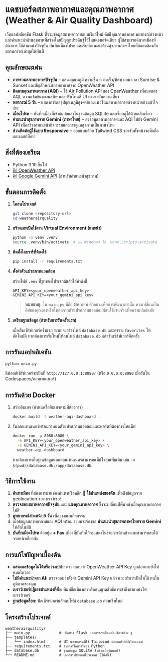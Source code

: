 # แดชบอร์ดสภาพอากาศและคุณภาพอากาศ (Weather & Air Quality Dashboard)

เว็บแอปพลิเคชัน Flask ที่รวมข้อมูลสภาพอากาศแบบเรียลไทม์ ดัชนีคุณภาพอากาศ พยากรณ์ล่วงหน้า และคำแนะนำด้านสุขภาพที่สร้างโดยปัญญาประดิษฐ์ไว้ในแดชบอร์ดเดียว ผู้ใช้สามารถค้นหาเมืองที่ต้องการ ใช้ตำแหน่งปัจจุบัน บันทึกเมืองโปรด และรับคำแนะนำด้านสุขภาพภาษาไทยที่สอดคล้องกับสถานการณ์ล่าสุดได้ทันที

## คุณลักษณะเด่น

- **ภาพรวมสภาพอากาศปัจจุบัน** – แสดงอุณหภูมิ ความชื้น ความเร็ว/ทิศทางลม เวลา Sunrise & Sunset และสัญลักษณ์สภาพอากาศจาก OpenWeather API
- **ติดตามคุณภาพอากาศ (AQI)** – ใช้ Air Pollution API ของ OpenWeather เพื่อบอกค่า AQI, ความเข้มข้นของมลพิษ และปรับโทนสี UI ตามระดับความเสี่ยง
- **พยากรณ์ 5 วัน** – แสดงการ์ดสรุปอุณหภูมิสูง-ต่ำและแนวโน้มสภาพอากาศล่วงหน้าอย่างเข้าใจง่าย
- **เมืองโปรด** – บันทึกเมืองที่เข้าชมบ่อยลงในฐานข้อมูล SQLite และเรียกดูได้ด้วยคลิกเดียว
- **คำแนะนำสุขภาพจาก Gemini (ภาษาไทย)** – ส่งข้อมูลสภาพอากาศและ AQI ไปยัง Gemini API เพื่อสร้างคำแนะนำกิจกรรมและการดูแลสุขภาพเป็นภาษาไทย
- **ส่วนติดต่อผู้ใช้แบบ Responsive** – ออกแบบด้วย Tailwind CSS รองรับทั้งหน้าจอมือถือและเดสก์ท็อป

## สิ่งที่ต้องเตรียม

- Python 3.10 ขึ้นไป
- [คีย์ OpenWeather API](https://home.openweathermap.org/users/sign_up)
- [คีย์ Google Gemini API](https://aistudio.google.com/) (สำหรับคำแนะนำสุขภาพ)

## ขั้นตอนการติดตั้ง

1. **โคลนโปรเจกต์**
   ```bash
   git clone <repository-url>
   cd weatherairquality
   ```

2. **สร้างและเปิดใช้งาน Virtual Environment (แนะนำ)**
   ```bash
   python -m venv .venv
   source .venv/bin/activate  # บน Windows ใช้ .venv\Scripts\activate
   ```

3. **ติดตั้งไลบรารีที่ต้องใช้**
   ```bash
   pip install -r requirements.txt
   ```

4. **ตั้งค่าตัวแปรสภาพแวดล้อม**

   สร้างไฟล์ `.env` ที่รูทของโปรเจกต์แล้วใส่ค่าดังนี้
   ```env
   API_KEY=<your_openweather_api_key>
   GEMINI_API_KEY=<your_gemini_api_key>
   ```

   > **หมายเหตุ:** ใน `main.py` มีคีย์ Gemini ตัวอย่างเพื่อการพัฒนาเท่านั้น ควรเปลี่ยนเป็นคีย์ของคุณเองหรือโหลดจากตัวแปรสภาพแวดล้อมก่อนใช้งานจริงเพื่อความปลอดภัย

5. **เตรียมฐานข้อมูล (สำหรับการรันครั้งแรก)**

   เมื่อเริ่มเซิร์ฟเวอร์ครั้งแรก ระบบจะสร้างไฟล์ `database.db` และตาราง `favorites` ให้อัตโนมัติ หากต้องการเริ่มใหม่ให้ลบไฟล์ `database.db` แล้วรันเซิร์ฟเวอร์อีกครั้ง

## การรันแอปพลิเคชัน

```bash
python main.py
```

ดีฟอลต์เซิร์ฟเวอร์จะเปิดที่ `http://127.0.0.1:8080/` (หรือ `0.0.0.0:8080` เมื่อรันใน Codespaces/คอนเทนเนอร์)

## การรันด้วย Docker

1. สร้างอิมเมจ (กำหนดชื่ออิมเมจตามที่ต้องการ)

   ```bash
   docker build -t weather-aqi-dashboard .
   ```

2. รันคอนเทนเนอร์พร้อมกำหนดตัวแปรสภาพแวดล้อมและพอร์ตที่ต้องการให้แม็ป

   ```bash
   docker run -p 8080:8080 \
     -e API_KEY=<your_openweather_api_key> \
     -e GEMINI_API_KEY=<your_gemini_api_key> \
     weather-aqi-dashboard
   ```

   หากต้องการเก็บฐานข้อมูลนอกคอนเทนเนอร์สามารถแม็ปโวลุ่มเพิ่มเติม เช่น `-v $(pwd)/database.db:/app/database.db`.

## วิธีการใช้งาน

1. **ค้นหาเมือง** ที่ต้องการผ่านช่องค้นหาหรือคลิก **📍 ใช้ตำแหน่งของฉัน** เพื่อดึงข้อมูลจาก geolocation ของเบราว์เซอร์
2. **ตรวจสอบสภาพอากาศปัจจุบัน** และ **แผงคุณภาพอากาศ** ซึ่งจะเปลี่ยนสีพื้นหลังเมื่อคุณภาพอากาศไม่ดี
3. **ดูพยากรณ์ล่วงหน้า 5 วัน** เพื่อวางแผนกิจกรรม
4. เมื่อข้อมูลสภาพอากาศและ AQI พร้อม ระบบจะร้องขอ **คำแนะนำสุขภาพภาษาไทยจาก Gemini** ให้อัตโนมัติ
5. **บันทึกเมืองโปรด** ด้วยปุ่ม **+ Fav** เมืองที่บันทึกไว้จะแสดงในรายการด้านข้างและสามารถลบได้จากหน้าเดียวกัน

## การแก้ไขปัญหาเบื้องต้น

- **แสดงผลข้อมูลไม่ได้หรือว่างเปล่า:** ตรวจสอบว่า OpenWeather API Key ถูกต้องและยังไม่หมดโควตา
- **ไม่มีคำแนะนำจาก AI:** ตรวจสอบว่าตั้งค่า Gemini API Key แล้ว และบริการเปิดให้ใช้งานในภูมิภาคของคุณ
- **เบราว์เซอร์ปฏิเสธตำแหน่งที่ตั้ง:** พิมพ์ชื่อเมืองเองหรืออนุญาตสิทธิ์การเข้าถึงตำแหน่งให้เบราว์เซอร์
- **ฐานข้อมูลล็อก:** ปิดเซิร์ฟเวอร์แล้วลบไฟล์ `database.db` ก่อนเริ่มใหม่

## โครงสร้างโปรเจกต์

```
weatherairquality/
├── main.py             # เส้นทาง Flask และตรรกะเชื่อมต่อบริการต่าง ๆ
├── templates/
│   └── index.html      # UI แดชบอร์ดที่ใช้ Tailwind และสคริปต์ฝั่งไคลเอนต์
├── requirements.txt    # รายการไลบรารีของ Python
├── database.db         # ฐานข้อมูล SQLite (สร้างเมื่อรันแอป)
└── README.md           # เอกสารประกอบโปรเจกต์ (ไฟล์นี้)
```
